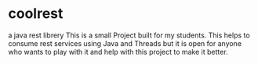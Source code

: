 # coolrest
a java rest librery
This is a small Project built for my students. 
This helps to consume rest services using Java and Threads but it is open for anyone who wants to play with it 
and help with this project to make it better. 
